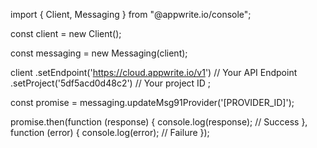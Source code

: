 import { Client, Messaging } from "@appwrite.io/console";

const client = new Client();

const messaging = new Messaging(client);

client
    .setEndpoint('https://cloud.appwrite.io/v1') // Your API Endpoint
    .setProject('5df5acd0d48c2') // Your project ID
;

const promise = messaging.updateMsg91Provider('[PROVIDER_ID]');

promise.then(function (response) {
    console.log(response); // Success
}, function (error) {
    console.log(error); // Failure
});